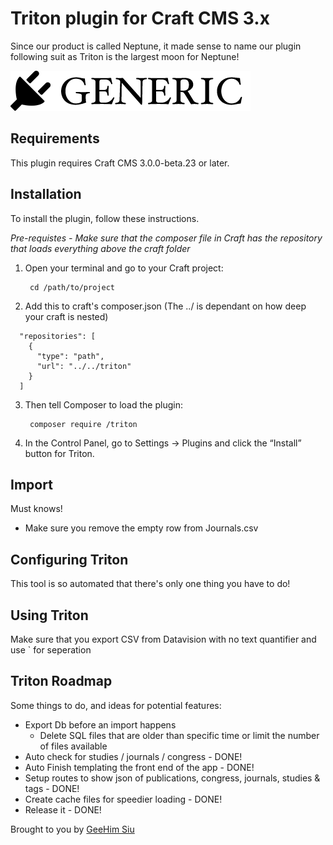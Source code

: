 # Triton plugin for Craft CMS 3.x

Since our product is called Neptune, it made sense to name our plugin following suit as Triton is the largest moon for Neptune!

![Screenshot](resources/img/plugin-logo.png)

## Requirements

This plugin requires Craft CMS 3.0.0-beta.23 or later.

## Installation

To install the plugin, follow these instructions.

*Pre-requistes - Make sure that the composer file in Craft has the repository that loads everything above the craft folder*

1. Open your terminal and go to your Craft project:

        cd /path/to/project

2. Add this to craft's composer.json (The ../ is dependant on how deep your craft is nested)

```
  "repositories": [
    {
      "type": "path",
      "url": "../../triton"
    }
  ]
```

3. Then tell Composer to load the plugin:

        composer require /triton

4. In the Control Panel, go to Settings → Plugins and click the “Install” button for Triton.

## Import

Must knows!
- Make sure you remove the empty row from Journals.csv

## Configuring Triton

This tool is so automated that there's only one thing you have to do!

## Using Triton

Make sure that you export CSV from Datavision with no text quantifier and use ` for seperation

## Triton Roadmap

Some things to do, and ideas for potential features:
* Export Db before an import happens
    * Delete SQL files that are older than specific time or limit the number of files available
* Auto check for studies / journals / congress - DONE!
* Auto Finish templating the front end of the app - DONE!
* Setup routes to show json of publications, congress, journals, studies & tags - DONE!
* Create cache files for speedier loading - DONE!
* Release it - DONE!

Brought to you by [GeeHim Siu](www.fishawack.com)
